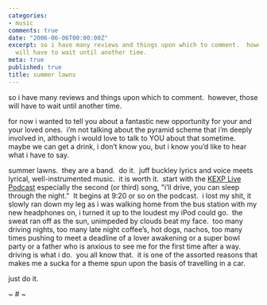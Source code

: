 ```yaml
---
categories:
- music
comments: true
date: "2006-06-06T00:00:00Z"
excerpt: so i have many reviews and things upon which to comment.  however, those
  will have to wait until another time. 
meta: true
published: true
title: summer lawns
---
```


so i have many reviews and things upon which to comment.  however, those will have to wait until another time.  

for now i wanted to tell you about a fantastic new opportunity for your and your loved ones.  i’m not talking about the pyramid scheme that i’m deeply involved in, although i would love to talk to YOU about that sometime.  maybe we can get a drink, i don’t know you, but i know you’d like to hear what i have to say.

summer lawns.  they are a band.  do it.  juff buckley lyrics and voice meets lyrical, well-instrumented music.  it is worth it.  start with the [KEXP Live Podcast][1] especially the second (or third) song, "i’ll drive, you can sleep through the night."  It begins at 9:20 or so on the podcast.  i lost my shit, it slowly ran down my leg as i was walking home from the bus station with my new headphones on, i turned it up to the loudest my iPod could go.  the sweat ran off as the sun, unimpeded by clouds beat my face.  too many driving nights, too many late night coffee’s, hot dogs, nachos, too many times pushing to meet a deadline of a lover awakening or a super bowl party or a father who is anxious to see me for the first time after a way.  driving is what i do.  you all know that.  it is one of the assorted reasons that makes me a sucka for a theme spun upon the basis of travelling in a car.  

 [1]: http://www.kexp.org/podcasting/podcasting.asp#instudio

just do it.  

~ # ~